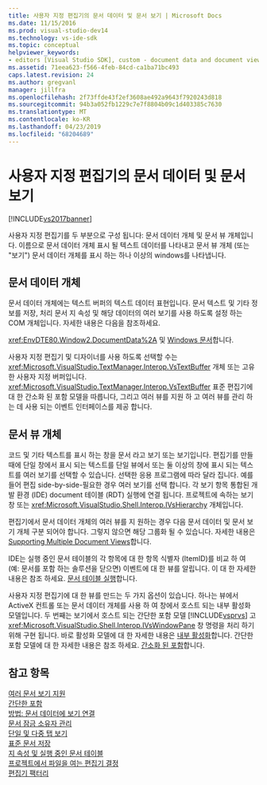 ```yaml
---
title: 사용자 지정 편집기의 문서 데이터 및 문서 보기 | Microsoft Docs
ms.date: 11/15/2016
ms.prod: visual-studio-dev14
ms.technology: vs-ide-sdk
ms.topic: conceptual
helpviewer_keywords:
- editors [Visual Studio SDK], custom - document data and document view
ms.assetid: 71eea623-f566-4feb-84cd-ca1ba71bc493
caps.latest.revision: 24
ms.author: gregvanl
manager: jillfra
ms.openlocfilehash: 2f73ffde43f2ef3608ae492a9643f7920243d818
ms.sourcegitcommit: 94b3a052fb1229c7e7f8804b09c1d403385c7630
ms.translationtype: MT
ms.contentlocale: ko-KR
ms.lasthandoff: 04/23/2019
ms.locfileid: "68204689"
---
```

# <a name="document-data-and-document-view-in-custom-editors"></a>사용자 지정 편집기의 문서 데이터 및 문서 보기
[!INCLUDE[vs2017banner](../includes/vs2017banner.md)]

사용자 지정 편집기를 두 부분으로 구성 됩니다: 문서 데이터 개체 및 문서 뷰 개체입니다. 이름으로 문서 데이터 개체 표시 될 텍스트 데이터를 나타내고 문서 뷰 개체 (또는 "보기") 문서 데이터 개체를 표시 하는 하나 이상의 windows를 나타냅니다.  
  
## <a name="document-data-object"></a>문서 데이터 개체  
 문서 데이터 개체에는 텍스트 버퍼의 텍스트 데이터 표현입니다. 문서 텍스트 및 기타 정보를 저장, 처리 문서 지 속성 및 해당 데이터의 여러 보기를 사용 하도록 설정 하는 COM 개체입니다. 자세한 내용은 다음을 참조하세요.  
  
 <xref:EnvDTE80.Window2.DocumentData%2A> 및 [Windows 문서](../extensibility/internals/document-windows.md)합니다.  
  
 사용자 지정 편집기 및 디자이너를 사용 하도록 선택할 수는 <xref:Microsoft.VisualStudio.TextManager.Interop.VsTextBuffer> 개체 또는 고유한 사용자 지정 버퍼입니다. <xref:Microsoft.VisualStudio.TextManager.Interop.VsTextBuffer> 표준 편집기에 대 한 간소화 된 포함 모델을 따릅니다, 그리고 여러 뷰를 지원 하 고 여러 뷰를 관리 하는 데 사용 되는 이벤트 인터페이스를 제공 합니다.  
  
## <a name="document-view-object"></a>문서 뷰 개체  
 코드 및 기타 텍스트를 표시 하는 창을 문서 라고 보기 또는 보기입니다. 편집기를 만들 때에 단일 창에서 표시 되는 텍스트를 단일 뷰에서 또는 둘 이상의 창에 표시 되는 텍스트를 여러 보기를 선택할 수 있습니다. 선택한 응용 프로그램에 따라 달라 집니다. 예를 들어 편집 side-by-side-필요한 경우 여러 보기를 선택 합니다. 각 보기 항목 통합된 개발 환경 (IDE) document 테이블 (RDT) 실행에 연결 됩니다. 프로젝트에 속하는 보기 창 또는 <xref:Microsoft.VisualStudio.Shell.Interop.IVsHierarchy> 개체입니다.  
  
 편집기에서 문서 데이터 개체의 여러 뷰를 지 원하는 경우 다음 문서 데이터 및 문서 보기 개체 구분 되어야 합니다. 그렇지 않으면 해당 그룹화 될 수 있습니다. 자세한 내용은 [Supporting Multiple Document Views](../extensibility/supporting-multiple-document-views.md)합니다.  
  
 IDE는 실행 중인 문서 테이블의 각 항목에 대 한 항목 식별자 (ItemID)를 비교 하 여 (예: 문서를 포함 하는 솔루션을 닫으면) 이벤트에 대 한 뷰를 알립니다. 이 대 한 자세한 내용은 참조 하세요. [문서 테이블 실행](../extensibility/internals/running-document-table.md)합니다.  
  
 사용자 지정 편집기에 대 한 뷰를 만드는 두 가지 옵션이 있습니다. 하나는 뷰에서 ActiveX 컨트롤 또는 문서 데이터 개체를 사용 하 여 창에서 호스트 되는 내부 활성화 모델입니다. 두 번째는 보기에서 호스트 되는 간단한 포함 모델 [!INCLUDE[vsprvs](../includes/vsprvs-md.md)] 고 <xref:Microsoft.VisualStudio.Shell.Interop.IVsWindowPane> 창 명령을 처리 하기 위해 구현 됩니다. 바로 활성화 모델에 대 한 자세한 내용은 [내부 활성화](../misc/in-place-activation.md)합니다. 간단한 포함 모델에 대 한 자세한 내용은 참조 하세요. [간소화 된 포함](../extensibility/simplified-embedding.md)합니다.  
  
## <a name="see-also"></a>참고 항목  
 [여러 문서 보기 지원](../extensibility/supporting-multiple-document-views.md)   
 [간단한 포함](../extensibility/simplified-embedding.md)   
 [방법: 문서 데이터에 보기 연결](../extensibility/how-to-attach-views-to-document-data.md)   
 [문서 잠금 소유자 관리](../extensibility/document-lock-holder-management.md)   
 [단일 및 다중 탭 보기](../extensibility/single-and-multi-tab-views.md)   
 [표준 문서 저장](../extensibility/internals/saving-a-standard-document.md)   
 [지 속성 및 실행 중인 문서 테이블](../extensibility/internals/persistence-and-the-running-document-table.md)   
 [프로젝트에서 파일을 여는 편집기 결정](../extensibility/internals/determining-which-editor-opens-a-file-in-a-project.md)   
 [편집기 팩터리](../extensibility/editor-factories.md)

